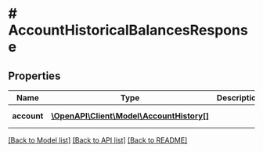 # # AccountHistoricalBalancesResponse

## Properties

Name | Type | Description | Notes
------------ | ------------- | ------------- | -------------
**account** | [**\OpenAPI\Client\Model\AccountHistory[]**](AccountHistory.md) |  | [optional] [readonly]

[[Back to Model list]](../../README.md#models) [[Back to API list]](../../README.md#endpoints) [[Back to README]](../../README.md)

